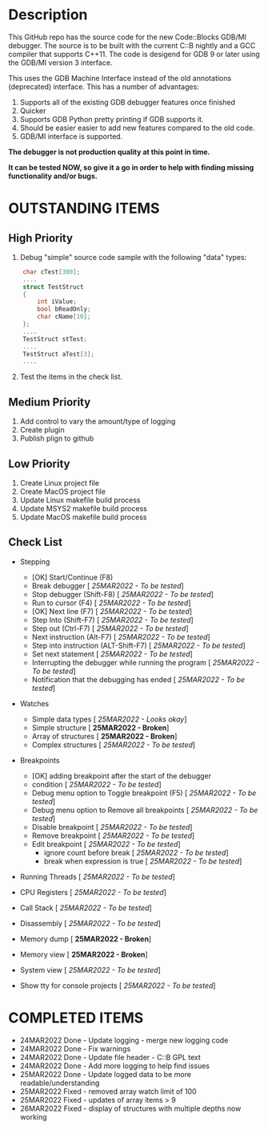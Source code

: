 # Description
This GitHub repo has the source code for the new Code::Blocks GDB/MI debugger. The source is to be built with the current C::B nightly and a GCC compiler that supports C++11. The code is desigend for GDB 9 or later using the GDB/MI version 3 interface.

This uses the GDB Machine Interface instead of the old annotations (deprecated) interface. This has a number of advantages:

1. Supports all of the existing GDB debugger features once finished
2. Quicker
3. Supports GDB Python pretty printing if GDB supports it.
4. Should be easier easier to add new features compared to the old code.
5. GDB/MI interface is supported.

**The debugger is not production quality at this point in time.**

**It can be tested NOW, so give it a go in order to help with finding missing functionality and/or bugs.**

# OUTSTANDING ITEMS

## High Priority
1. Debug "simple" source code sample with the following "data" types:

```cpp
    char cTest[300];
    ....
    struct TestStruct
    {
        int iValue;
        bool bReadOnly;
        char cName[10];
    };
    ....
    TestStruct stTest;
    ....
    TestStruct aTest[3];
    ....
```
2. Test the items in the check list.

## Medium Priority

1. Add control to vary the amount/type of logging
2. Create plugin
3. Publish plign to github

## Low Priority

1. Create Linux project file
2. Create MacOS project file
3. Update Linux makefile build process
4. Update MSYS2 makefile build process
5. Update MacOS makefile build process

## Check List

* Stepping
  * [OK] Start/Continue  (F8)
  * Break debugger                                                         [ *25MAR2022 - To be tested*]
  * Stop debugger          (Shift-F8)                                  [ *25MAR2022 - To be tested*]
  * Run to cursor            (F4)                                          [ *25MAR2022 - To be tested*]
  * [OK] Next line           (F7)                                          [ *25MAR2022 - To be tested*]
  * Step Into                   (Shift-F7)                                 [ *25MAR2022 - To be tested*]
  * Step out                    (Ctrl-F7)                                   [ *25MAR2022 - To be tested*]
  * Next instruction        (Alt-F7)                                     [ *25MAR2022 - To be tested*]
  * Step into instruction  (ALT-Shift-F7)                          [ *25MAR2022 - To be tested*]
  * Set next statement                                                    [ *25MAR2022 - To be tested*]
  * Interrupting the debugger while running the program      [ *25MAR2022 - To be tested*]
  * Notification that the debugging has ended                [ *25MAR2022 - To be tested*]
* Watches 
  * Simple data types                                                      [ *25MAR2022 - Looks okay*]
  * Simple structure                                                         [ **25MAR2022 - Broken**]   
  * Array of structures                                                      [ **25MAR2022 - Broken**] 
  * Complex structures                                                    [ *25MAR2022 - To be tested*]

* Breakpoints
  * [OK] adding breakpoint after the start of the debugger
  * condition                                                                     [ *25MAR2022 - To be tested*]
  * Debug menu option to Toggle breakpoint (F5)           [ *25MAR2022 - To be tested*]
  * Debug menu option to Remove all breakpoints         [ *25MAR2022 - To be tested*]
  * Disable breakpoint                                                     [ *25MAR2022 - To be tested*]
  * Remove breakpoint                                                    [ *25MAR2022 - To be tested*]
  * Edit breakpoint                                                           [ *25MAR2022 - To be tested*]
    * ignore count before break                                   [ *25MAR2022 - To be tested*]
    * break when expression is true                            [ *25MAR2022 - To be tested*]
* Running Threads                                                              [ *25MAR2022 - To be tested*]
* CPU Registers                                                                  [ *25MAR2022 - To be tested*]
* Call Stack                                                                         [ *25MAR2022 - To be tested*]
* Disassembly                                                                     [ *25MAR2022 - To be tested*]
* Memory dump                                                                  [ **25MAR2022 - Broken**] 
* Memory view                                                                    [ **25MAR2022 - Broken**] 
* System view                                                                     [ *25MAR2022 - To be tested*]
* Show tty for console projects                                           [ *25MAR2022 - To be tested*]


# COMPLETED ITEMS

* 24MAR2022 Done - Update logging - merge new logging code
* 24MAR2022 Done - Fix warnings
* 24MAR2022 Done - Update file header - C::B GPL text
* 24MAR2022 Done - Add more logging to help find issues
* 25MAR2022 Done - Update logged data to be more readable/understanding
* 25MAR2022 Fixed - removed array watch limit of 100
* 25MAR2022 Fixed - updates of array items > 9
* 26MAR2022 Fixed - display of structures with multiple depths now working
